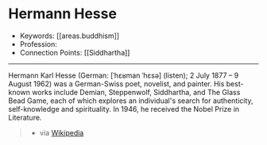 
# Hermann Hesse

- Keywords: [[areas.buddhism]]
- Profession:
- Connection Points: [[Siddhartha]]

---

Hermann Karl Hesse (German: [ˈhɛʁman ˈhɛsə] (listen); 2 July 1877 – 9 August 1962) was a German-Swiss poet, novelist, and painter. His best-known works include Demian, Steppenwolf, Siddhartha, and The Glass Bead Game, each of which explores an individual's search for authenticity, self-knowledge and spirituality. In 1946, he received the Nobel Prize in Literature.

> - via [Wikipedia](https://en.wikipedia.org/wiki/Hermann%20Hesse)
